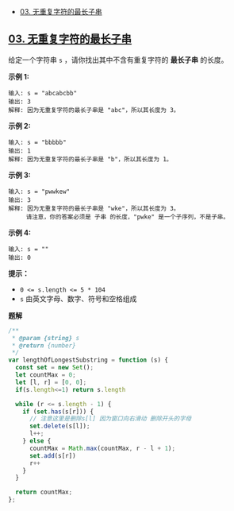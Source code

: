 - [03. 无重复字符的最长子串](#03-无重复字符的最长子串)





## [03. 无重复字符的最长子串](https://leetcode-cn.com/problems/longest-substring-without-repeating-characters/)

给定一个字符串 `s` ，请你找出其中不含有重复字符的 **最长子串** 的长度。

 

**示例 1:**

```
输入: s = "abcabcbb"
输出: 3 
解释: 因为无重复字符的最长子串是 "abc"，所以其长度为 3。
```

**示例 2:**

```
输入: s = "bbbbb"
输出: 1
解释: 因为无重复字符的最长子串是 "b"，所以其长度为 1。
```

**示例 3:**

```
输入: s = "pwwkew"
输出: 3
解释: 因为无重复字符的最长子串是 "wke"，所以其长度为 3。
     请注意，你的答案必须是 子串 的长度，"pwke" 是一个子序列，不是子串。
```

**示例 4:**

```
输入: s = ""
输出: 0
```

 

**提示：**

- `0 <= s.length <= 5 * 104`
- `s` 由英文字母、数字、符号和空格组成

**题解**

```js
/**
 * @param {string} s
 * @return {number}
 */
var lengthOfLongestSubstring = function (s) {
  const set = new Set();
  let countMax = 0;
  let [l, r] = [0, 0];
  if(s.length<=1) return s.length

  while (r <= s.length - 1) {
    if (set.has(s[r])) {
      // 注意这里是删除s[l] 因为窗口向右滑动 删除开头的字母
      set.delete(s[l]);
      l++;
    } else {
      countMax = Math.max(countMax, r - l + 1);
      set.add(s[r])
      r++
    }
  }

  return countMax;
};
```

